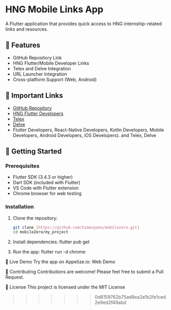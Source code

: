 # HNG Mobile Links App

A Flutter application that provides quick access to HNG internship-related links and resources.

## 🌟 Features

- GitHub Repository Link
- HNG Flutter/Mobile Developer Links
- Telex and Delve Integration
- URL Launcher Integration
- Cross-platform Support (Web, Android)

## 🔗 Important Links

- [GitHub Repository](https://github.com/Simonyano/mobilezero)
- [HNG Flutter Developers](https://hng.tech/hire-flutter-developers)
- [Telex](https://telex.im)
- [Delve](https://delve.fun)
-  Flutter Developers, React-Native Developers, Kotlin Developers, Mobile Developers, Android Developers, iOS Developers). and Telex, Delve

## 🚀 Getting Started

### Prerequisites

- Flutter SDK (3.4.3 or higher)
- Dart SDK (included with Flutter)
- VS Code with Flutter extension
- Chrome browser for web testing

### Installation

1. Clone the repository:
   ```bash
   git clone [https://github.com/Simonyano/mobilezero.git]
   cd mobileZero/my_project

2. Install dependencies:
   flutter pub get


3. Run the app:
   flutter run -d chrome

📱 Live Demo
Try the app on Appetize.io:
Web Demo

🤝 Contributing
Contributions are welcome! Please feel free to submit a Pull Request.

📄 License
This project is licensed under the MIT License
>>>>>>> 0d8159762b75ad8ea2e1b2fe1ced2e9ed2f49abd

